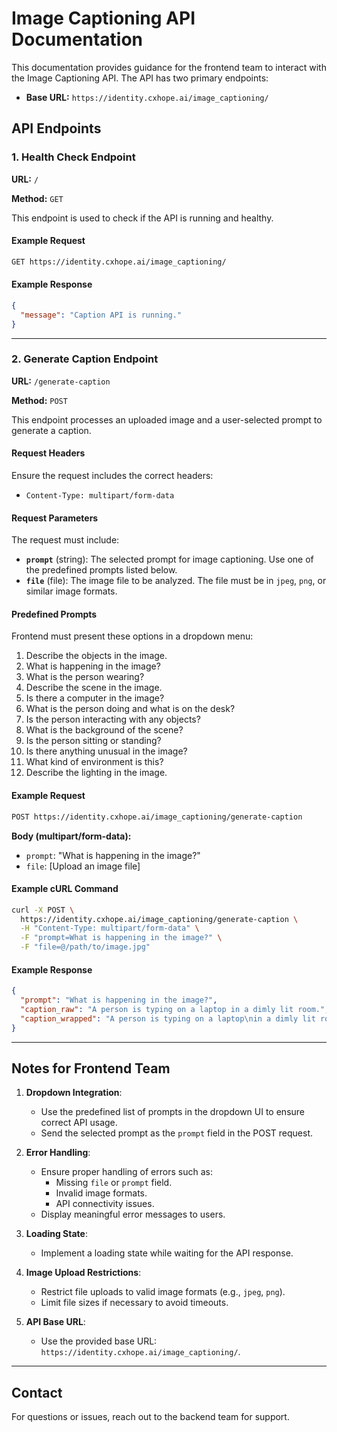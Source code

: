 # Image Captioning API Documentation

This documentation provides guidance for the frontend team to interact with the Image Captioning API. The API has two primary endpoints:

- **Base URL:** `https://identity.cxhope.ai/image_captioning/`

## API Endpoints

### 1. Health Check Endpoint
**URL:** `/`

**Method:** `GET`

This endpoint is used to check if the API is running and healthy.

#### Example Request
```bash
GET https://identity.cxhope.ai/image_captioning/
```

#### Example Response
```json
{
  "message": "Caption API is running."
}
```

---

### 2. Generate Caption Endpoint
**URL:** `/generate-caption`

**Method:** `POST`

This endpoint processes an uploaded image and a user-selected prompt to generate a caption.

#### Request Headers
Ensure the request includes the correct headers:
- `Content-Type: multipart/form-data`

#### Request Parameters
The request must include:
- **`prompt`** (string): The selected prompt for image captioning. Use one of the predefined prompts listed below.
- **`file`** (file): The image file to be analyzed. The file must be in `jpeg`, `png`, or similar image formats.

#### Predefined Prompts
Frontend must present these options in a dropdown menu:
1. Describe the objects in the image.
2. What is happening in the image?
3. What is the person wearing?
4. Describe the scene in the image.
5. Is there a computer in the image?
6. What is the person doing and what is on the desk?
7. Is the person interacting with any objects?
8. What is the background of the scene?
9. Is the person sitting or standing?
10. Is there anything unusual in the image?
11. What kind of environment is this?
12. Describe the lighting in the image.

#### Example Request
```bash
POST https://identity.cxhope.ai/image_captioning/generate-caption
```

**Body (multipart/form-data):**
- `prompt`: "What is happening in the image?"
- `file`: [Upload an image file]

#### Example cURL Command
```bash
curl -X POST \
  https://identity.cxhope.ai/image_captioning/generate-caption \
  -H "Content-Type: multipart/form-data" \
  -F "prompt=What is happening in the image?" \
  -F "file=@/path/to/image.jpg"
```

#### Example Response
```json
{
  "prompt": "What is happening in the image?",
  "caption_raw": "A person is typing on a laptop in a dimly lit room.",
  "caption_wrapped": "A person is typing on a laptop\nin a dimly lit room."
}
```

---

## Notes for Frontend Team

1. **Dropdown Integration**:
   - Use the predefined list of prompts in the dropdown UI to ensure correct API usage.
   - Send the selected prompt as the `prompt` field in the POST request.

2. **Error Handling**:
   - Ensure proper handling of errors such as:
     - Missing `file` or `prompt` field.
     - Invalid image formats.
     - API connectivity issues.
   - Display meaningful error messages to users.

3. **Loading State**:
   - Implement a loading state while waiting for the API response.

4. **Image Upload Restrictions**:
   - Restrict file uploads to valid image formats (e.g., `jpeg`, `png`).
   - Limit file sizes if necessary to avoid timeouts.

5. **API Base URL**:
   - Use the provided base URL: `https://identity.cxhope.ai/image_captioning/`.

---

## Contact
For questions or issues, reach out to the backend team for support.
